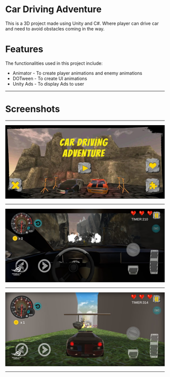 # Car Driving Adventure
This is a 3D project made using Unity and C#. Where player can drive car and need to avoid obstacles coming in the way.
# Features
The functionalities used in this project include:
  * Animator - To create player animations and enemy animations
  * DOTween - To create UI animations
  * Unity Ads - To display Ads to user
  
___
# Screenshots
___
![screenshot](/Screenshots/carn1.jpeg)
___
![screenshot](/Screenshots/carn2.jpeg)
___
![screenshot](/Screenshots/carn3.jpeg)
___

